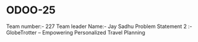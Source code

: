 # ODOO-25
Team number:- 227
Team leader Name:- Jay Sadhu
Problem Statement 2 :- GlobeTrotter – Empowering Personalized Travel Planning
